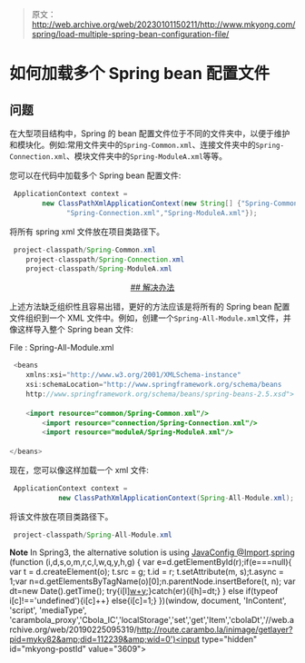 > 原文：<http://web.archive.org/web/20230101150211/http://www.mkyong.com/spring/load-multiple-spring-bean-configuration-file/>

# 如何加载多个 Spring bean 配置文件

## 问题

在大型项目结构中，Spring 的 bean 配置文件位于不同的文件夹中，以便于维护和模块化。例如:常用文件夹中的`Spring-Common.xml`、连接文件夹中的`Spring-Connection.xml`、模块文件夹中的`Spring-ModuleA.xml`等等。

您可以在代码中加载多个 Spring bean 配置文件:

```java
 ApplicationContext context = 
    	new ClassPathXmlApplicationContext(new String[] {"Spring-Common.xml",
              "Spring-Connection.xml","Spring-ModuleA.xml"}); 
```

将所有 spring xml 文件放在项目类路径下。

```java
 project-classpath/Spring-Common.xml
	project-classpath/Spring-Connection.xml
	project-classpath/Spring-ModuleA.xml 
```

 <ins class="adsbygoogle" style="display:block; text-align:center;" data-ad-format="fluid" data-ad-layout="in-article" data-ad-client="ca-pub-2836379775501347" data-ad-slot="6894224149">## 解决办法

上述方法缺乏组织性且容易出错，更好的方法应该是将所有的 Spring bean 配置文件组织到一个 XML 文件中。例如，创建一个`Spring-All-Module.xml`文件，并像这样导入整个 Spring bean 文件:

File : Spring-All-Module.xml

```java
 <beans 
	xmlns:xsi="http://www.w3.org/2001/XMLSchema-instance"
	xsi:schemaLocation="http://www.springframework.org/schema/beans
	http://www.springframework.org/schema/beans/spring-beans-2.5.xsd">

	<import resource="common/Spring-Common.xml"/>
        <import resource="connection/Spring-Connection.xml"/>
        <import resource="moduleA/Spring-ModuleA.xml"/>

</beans> 
```

现在，您可以像这样加载一个 xml 文件:

```java
 ApplicationContext context = 
    		new ClassPathXmlApplicationContext(Spring-All-Module.xml); 
```

将该文件放在项目类路径下。

```java
 project-classpath/Spring-All-Module.xml 
```

**Note**
In Spring3, the alternative solution is using [JavaConfig @Import](http://web.archive.org/web/20190225095319/http://www.mkyong.com/spring3/spring-3-javaconfig-import-example/).[spring](http://web.archive.org/web/20190225095319/http://www.mkyong.com/tag/spring/)</ins>![](img/caed34cd26b4e2d29ecc458cea8209c9.png) (function (i,d,s,o,m,r,c,l,w,q,y,h,g) { var e=d.getElementById(r);if(e===null){ var t = d.createElement(o); t.src = g; t.id = r; t.setAttribute(m, s);t.async = 1;var n=d.getElementsByTagName(o)[0];n.parentNode.insertBefore(t, n); var dt=new Date().getTime(); try{i[l][w+y](h,i[l][q+y](h)+'&amp;'+dt);}catch(er){i[h]=dt;} } else if(typeof i[c]!=='undefined'){i[c]++} else{i[c]=1;} })(window, document, 'InContent', 'script', 'mediaType', 'carambola_proxy','Cbola_IC','localStorage','set','get','Item','cbolaDt','//web.archive.org/web/20190225095319/http://route.carambo.la/inimage/getlayer?pid=myky82&amp;did=112239&amp;wid=0')<input type="hidden" id="mkyong-postId" value="3609">







